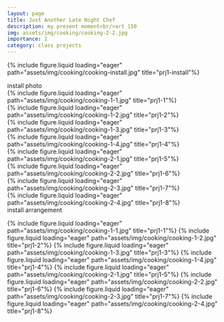 ```yaml
---
layout: page
title: Just Another Late Night Chef
description: my present moment<br/>art 150
img: assets/img/cooking/cooking-2-2.jpg
importance: 1
category: class projects
---
```


{% include figure.liquid loading="eager" path="assets/img/cooking/cooking-install.jpg" title="prj1-install"%}

<div class="caption">install photo</div>

<div class="row">
    <div class="col-sm mt-3 mt-md-0">
        {% include figure.liquid loading="eager" path="assets/img/cooking/cooking-1-1.jpg" title="prj1-1"%}
    </div>
    <div class="col-sm mt-3 mt-md-0">
        {% include figure.liquid loading="eager" path="assets/img/cooking/cooking-1-2.jpg" title="prj1-2"%}
    </div>
     <div class="col-sm mt-3 mt-md-0">
        {% include figure.liquid loading="eager" path="assets/img/cooking/cooking-1-3.jpg" title="prj1-3"%}
    </div>
     <div class="col-sm mt-3 mt-md-0">
        {% include figure.liquid loading="eager" path="assets/img/cooking/cooking-1-4.jpg" title="prj1-4"%}
    </div>
</div>
<div class="row">
    <div class="col-sm mt-3 mt-md-0">
        {% include figure.liquid loading="eager" path="assets/img/cooking/cooking-2-1.jpg" title="prj1-5"%}
    </div>
    <div class="col-sm mt-3 mt-md-0">
        {% include figure.liquid loading="eager" path="assets/img/cooking/cooking-2-2.jpg" title="prj1-6"%}
    </div>
     <div class="col-sm mt-3 mt-md-0">
        {% include figure.liquid loading="eager" path="assets/img/cooking/cooking-2-3.jpg" title="prj1-7"%}
    </div>
     <div class="col-sm mt-3 mt-md-0">
        {% include figure.liquid loading="eager" path="assets/img/cooking/cooking-2-4.jpg" title="prj1-8"%}
    </div>
</div>

<div class="caption">install arrangement</div>

{% include figure.liquid loading="eager" path="assets/img/cooking/cooking-1-1.jpg" title="prj1-1"%}
{% include figure.liquid loading="eager" path="assets/img/cooking/cooking-1-2.jpg" title="prj1-2"%}
{% include figure.liquid loading="eager" path="assets/img/cooking/cooking-1-3.jpg" title="prj1-3"%}
{% include figure.liquid loading="eager" path="assets/img/cooking/cooking-1-4.jpg" title="prj1-4"%}
{% include figure.liquid loading="eager" path="assets/img/cooking/cooking-2-1.jpg" title="prj1-5"%}
{% include figure.liquid loading="eager" path="assets/img/cooking/cooking-2-2.jpg" title="prj1-6"%}
{% include figure.liquid loading="eager" path="assets/img/cooking/cooking-2-3.jpg" title="prj1-7"%}
{% include figure.liquid loading="eager" path="assets/img/cooking/cooking-2-4.jpg" title="prj1-8"%}
